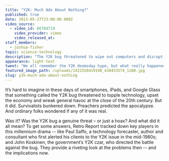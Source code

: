 ```yaml
---
title: "Y2K: Much Ado About Nothing?"
published: true
date: 2013-05-27T23:00:00.000Z
video_source:
  - video_id: 66784719
    video_provider: vimeo
    video_released_at:
staff_members:
  - joshua-fisher
topic: science-technology
description: "The Y2K bug threatened to wipe out computers and disrupt modern society at the end of the 20th century. We all remember the doomsday hype, but what really happened? "
appearance: light-text
tweet: "We all remember the Y2K doomsday hype, but what really happened? And was it all just hype?"
featured_image_path: /uploads/1422558419190_438453574_1280.jpg
slug: y2k-much-ado-about-nothing
---
```


It’s hard to imagine in these days of smartphones, iPads, and Google Glass that something called the Y2K bug threatened to topple technology, upset the economy and wreak general havoc at the close of the 20th century. But it did. Survivalists bunkered down. Preachers predicted the apocalypse. And ordinary folks wondered if any of it was real.

Was it? Was the Y2K bug a genuine threat – or just a hoax? And what did it all mean? To get some answers, Retro Report tracked down key players in this millennium drama -- like Paul Saffo, a technology forecaster, author and consultant who first alerted his clients to the Y2K issue in the mid-1980s; and John Koskinen, the government’s Y2K czar, who directed the battle against the bug. They provide a riveting look at the problems then -- and the implications now.

